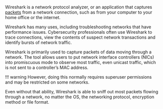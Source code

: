 Wireshark is a network protocol analyzer, or an application that captures [packets](../networking/packet.md) from a network connection, such as from your computer to your home office or the internet.

Wireshark has many uses, including troubleshooting networks that have performance issues. Cybersecurity professionals often use Wireshark to trace connections, view the contents of suspect network transactions and identify bursts of network traffic.

Wireshark is primarily used to capture packets of data moving through a network. The tool allows users to put network interface controllers (NICs) into promiscuous mode to observe most traffic, even unicast traffic, which is not sent to a controller’s MAC address.

!!! warning
    However, doing this normally requires superuser permissions and may be restricted on some networks.

Even without that ability, Wireshark is able to sniff out most packets flowing through a network, no matter the OS, the networking protocol, encryption method or file format.

